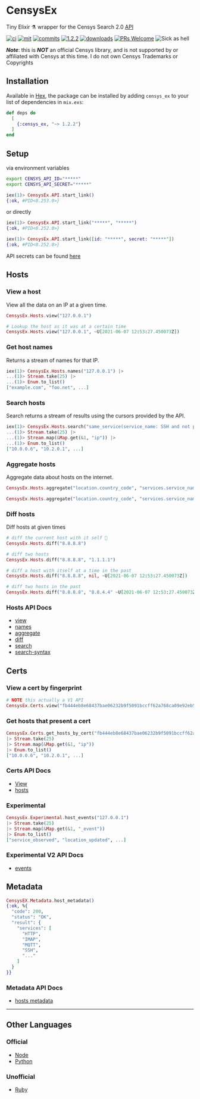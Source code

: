 # CensysEx

Tiny Elixir ⚗️ wrapper for the Censys Search 2.0 [API](https://search.censys.io/api) 

[![ci](https://github.com/bwireman/censys_ex/actions/workflows/elixir.yml/badge.svg?branch=main)](https://github.com/bwireman/censys_ex/actions/workflows/elixir.yml)
[![mit](https://img.shields.io/github/license/bwireman/censys_ex?color=brightgreen)](https://github.com/bwireman/censys_ex/blob/main/LICENSE)
[![commits](https://img.shields.io/github/last-commit/bwireman/censys_ex)](https://github.com/bwireman/censys_ex/commit/main)
[![1.2.2](https://img.shields.io/hexpm/v/censys_ex?color=brightgreen&style=flat)](https://hexdocs.pm/censys_ex/readme.html)
[![downloads](https://img.shields.io/hexpm/dt/censys_ex?color=brightgreen)](https://hex.pm/packages/censys_ex/)
[![PRs Welcome](https://img.shields.io/badge/PRs-welcome-brightgreen)](http://makeapullrequest.com)
![Sick as hell](https://img.shields.io/badge/Sick-as%20hell%20%F0%9F%A4%98-red)

_**Note**_: this is **_NOT_** an official Censys library, and is not supported by or affiliated with Censys at this time. I do not own Censys Trademarks or Copyrights

## Installation

Available in [Hex](https://hex.pm/packages/censys_ex), the package can be installed by adding `censys_ex` to your list of dependencies in `mix.exs`:

```elixir
def deps do
  [
    {:censys_ex, "~> 1.2.2"}
  ]
end
```

## Setup

via environment variables

```bash
export CENSYS_API_ID="*****"
export CENSYS_API_SECRET="*****"
```

```elixir
iex(1)> CensysEx.API.start_link()
{:ok, #PID<0.253.0>}
```

or directly

```elixir
iex(1)> CensysEx.API.start_link("*****", "*****")
{:ok, #PID<0.252.0>}
```

```elixir
iex(1)> CensysEx.API.start_link([id: "*****", secret: "*****"])
{:ok, #PID<0.252.0>}
```

API secrets can be found [here](https://search.censys.io/account/api)

## Hosts

### View a host

View all the data on an IP at a given time. 

```elixir
CensysEx.Hosts.view("127.0.0.1")

# Lookup the host as it was at a certain time
CensysEx.Hosts.view("127.0.0.1", ~U[2021-06-07 12:53:27.450073Z])
```

### Get host names

Returns a stream of names for that IP.

```elixir
iex(1)> CensysEx.Hosts.names("127.0.0.1") |>
...(1)> Stream.take(25) |>
...(1)> Enum.to_list()
["example.com", "foo.net", ...]
```

### Search hosts

Search returns a stream of results using the cursors provided by the API.

```elixir
iex(1)> CensysEx.Hosts.search("same_service(service_name: SSH and not port: 22)") |>
...(1)> Stream.take(25) |>
...(1)> Stream.map(&Map.get(&1, "ip")) |>
...(1)> Enum.to_list()
["10.0.0.6", "10.2.0.1", ...]
```

### Aggregate hosts

Aggregate data about hosts on the internet.

```elixir
CensysEx.Hosts.aggregate("location.country_code", "services.service_name: MEMCACHED")

CensysEx.Hosts.aggregate("location.country_code", "services.service_name: MEMCACHED", 10)
```

### Diff hosts

Diff hosts at given times

```elixir
# diff the current host with it self 🤷
CensysEx.Hosts.diff("8.8.8.8")

# diff two hosts
CensysEx.Hosts.diff("8.8.8.8", "1.1.1.1")

# diff a host with itself at a time in the past
CensysEx.Hosts.diff("8.8.8.8", nil, ~U[2021-06-07 12:53:27.450073Z])

# diff two hosts in the past
CensysEx.Hosts.diff("8.8.8.8", "8.8.4.4" ~U[2021-06-07 12:53:27.450073Z], ~U[2021-06-07 12:53:27.450073Z])
```

### Hosts API Docs

- [view](https://search.censys.io/api#/hosts/viewHost)
- [names](https://search.censys.io/api#/hosts/viewHostNames)
- [aggregate](https://search.censys.io/api#/hosts/aggregateHosts)
- [diff](https://search.censys.io/api#/hosts/viewHostDiff)
- [search](https://search.censys.io/api#/hosts/searchHosts)
- [search-syntax](https://search.censys.io/search/language?resource=hosts)


## Certs

### View a cert by fingerprint

```elixir
# NOTE this actually a V1 API
CensysEx.Certs.view("fb444eb8e68437bae06232b9f5091bccff62a768ca09e92eb5c9c2cf9d17c426")
```

### Get hosts that present a cert


```elixir
CensysEx.Certs.get_hosts_by_cert("fb444eb8e68437bae06232b9f5091bccff62a768ca09e92eb5c9c2cf9d17c426")
|> Stream.take(25)
|> Stream.map(&Map.get(&1, "ip"))
|> Enum.to_list()
["10.0.0.6", "10.2.0.1", ...]
```

### Certs API Docs

- [View](https://search.censys.io/api#/certificates/viewCertificate)
- [hosts](https://search.censys.io/api#/certs/getHostsByCert)

### Experimental

```elixir
CensysEx.Experimental.host_events("127.0.0.1")
|> Stream.take(25)
|> Stream.map(&Map.get(&1, "_event"))
|> Enum.to_list()
["service_observed", "location_updated", ...]
```

### Experimental V2 API Docs

- [events](https://search.censys.io/api#/experimental/viewHostEvents)

## Metadata

```elixir
CensysEX.Metadata.host_metadata()
{:ok, %{
  "code": 200,
  "status": "OK",
  "result": {
    "services": [
      "HTTP",
      "IMAP",
      "MQTT",
      "SSH",
      "..."
    ]
  }
}}
```

### Metadata API Docs

- [hosts metadata](https://search.censys.io/api#/metadata/getHostMetadata)

---

## Other Languages

### Official

- [Node](https://github.com/censys/censys-node-js)
- [Python](https://github.com/censys/censys-python)

### Unofficial

- [Ruby](https://github.com/ninoseki/censysx/)
